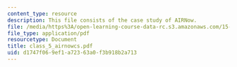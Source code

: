 ```yaml
---
content_type: resource
description: This file consists of the case study of AIRNow.
file: /media/https%3A/open-learning-course-data-rc.s3.amazonaws.com/15-568a-practical-information-technology-management-spring-2005/d1747f069ef1a72363a0f3b918b2a713_class_5_airnowcs.pdf
file_type: application/pdf
resourcetype: Document
title: class_5_airnowcs.pdf
uid: d1747f06-9ef1-a723-63a0-f3b918b2a713
---
```

